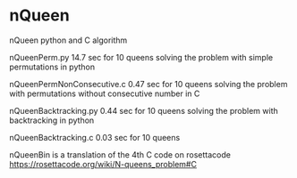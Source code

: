 # nQueen
nQueen python and C algorithm 

nQueenPerm.py 14.7 sec for 10 queens
solving the problem with simple permutations in python

nQueenPermNonConsecutive.c 0.47 sec for 10 queens
solving the problem with  permutations without consecutive number in C

nQueenBacktracking.py 0.44 sec for 10 queens
solving the problem with backtracking in python

nQueenBacktracking.c 0.03 sec for 10 queens

nQueenBin is a translation of the 4th C code on rosettacode
https://rosettacode.org/wiki/N-queens_problem#C
